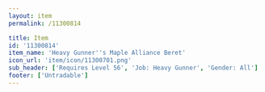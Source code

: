 ```yaml
---
layout: item
permalink: /11300814

title: Item
id: '11300814'
item_name: 'Heavy Gunner''s Maple Alliance Beret'
icon_url: 'item/icon/11300701.png'
sub_header: ['Requires Level 56', 'Job: Heavy Gunner', 'Gender: All']
footer: ['Untradable']
---
```

